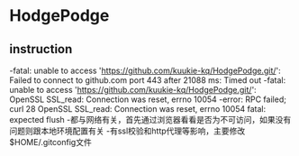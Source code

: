 # HodgePodge

## instruction

-fatal: unable to access 'https://github.com/kuukie-kq/HodgePodge.git/': Failed to connect to github.com port 443 after 21088 ms: Timed out
-fatal: unable to access 'https://github.com/kuukie-kq/HodgePodge.git/': OpenSSL SSL_read: Connection was reset, errno 10054
-error: RPC failed; curl 28 OpenSSL SSL_read: Connection was reset, errno 10054 fatal: expected flush
-都与网络有关，首先通过浏览器看看是否为不可访问，如果没有问题则跟本地环境配置有关
-有ssl校验和http代理等影响，主要修改$HOME/.gitconfig文件

